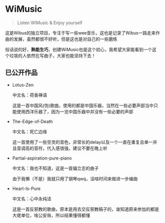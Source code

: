 # WiMusic

> Listen WiMusic & Enjoy yourself

这是Wibus的独立项目，专注于写一些wee音乐，这也是记录了Wibus一路走来作曲的发展，虽然都很不好听，但是这也是对自己的一些磨练

俗话说的好，**熟能生巧**，创建WiMusic也是这个初心，我希望大家能看到一个这个垃圾的人依然在写曲子，大家也能坚持下去！

## 已公开作品

- Lotus-Zen

  中文名：荷香禅语

  这是一首中国风(伪)歌曲，使用的都是中国乐器，当然在一些必要声部当中只能使用西洋乐器了，因为一览中国乐器中并没有一些必要的声部

- The-Edge-of-Death

  中文名：死亡边缘

  这一首使用了一些空灵的音色，非常长的delay以及一个一直在重复且单一并且音调高的音符，代入感很强，建议不要在晚上听

- Partial-aspiration-pure-piano

  中文名：我也不知道，这是一首偏立志的曲子

  由于我懒（不是）我就只用了钢琴qwq，没啥时间来做进一步编曲

- Heart-Is-Pure

  中文名：心中永纯洁

  这是一首反邪教的歌曲，原本是用去交反邪教稿子的，谁知道原来参加的都是大佬单位，啥公安局，所以结果懂得都懂